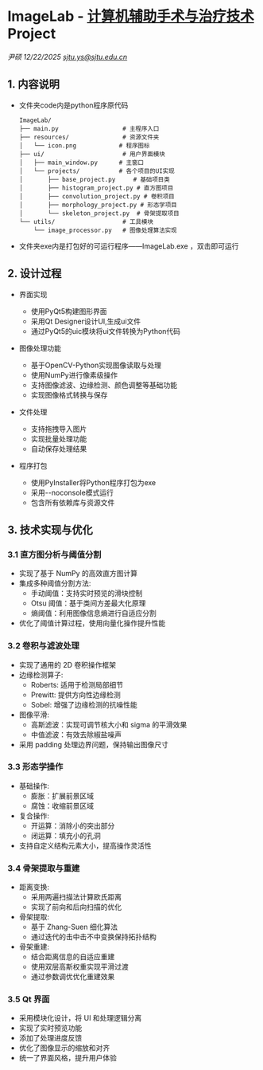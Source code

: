 # ImageLab - [计算机辅助手术与治疗技术](https://oc.sjtu.edu.cn/courses/70195)Project

*尹硕 12/22/2025 sjtu.ys@sjtu.edu.cn*

## 1. 内容说明

- 文件夹code内是python程序原代码

  ```
  ImageLab/
  ├── main.py                  # 主程序入口
  ├── resources/               # 资源文件夹
  │   └── icon.png            # 程序图标
  ├── ui/                      # 用户界面模块
  │   ├── main_window.py      # 主窗口
  │   └── projects/           # 各个项目的UI实现
  │       ├── base_project.py     # 基础项目类
  │       ├── histogram_project.py # 直方图项目
  │       ├── convolution_project.py # 卷积项目
  │       ├── morphology_project.py # 形态学项目
  │       └── skeleton_project.py  # 骨架提取项目
  └── utils/                   # 工具模块
      └── image_processor.py   # 图像处理算法实现
  ```
- 文件夹exe内是打包好的可运行程序——ImageLab.exe ，双击即可运行

## 2. 设计过程

- 界面实现

  - 使用PyQt5构建图形界面
  - 采用Qt Designer设计UI,生成ui文件
  - 通过PyQt5的uic模块将ui文件转换为Python代码
- 图像处理功能

  - 基于OpenCV-Python实现图像读取与处理
  - 使用NumPy进行像素级操作
  - 支持图像滤波、边缘检测、颜色调整等基础功能
  - 实现图像格式转换与保存
- 文件处理

  - 支持拖拽导入图片
  - 实现批量处理功能
  - 自动保存处理结果
- 程序打包

  - 使用PyInstaller将Python程序打包为exe
  - 采用--noconsole模式运行
  - 包含所有依赖库与资源文件

## 3. 技术实现与优化

### 3.1 直方图分析与阈值分割

- 实现了基于 NumPy 的高效直方图计算
- 集成多种阈值分割方法:
  - 手动阈值：支持实时预览的滑块控制
  - Otsu 阈值：基于类间方差最大化原理
  - 熵阈值：利用图像信息熵进行自适应分割
- 优化了阈值计算过程，使用向量化操作提升性能

### 3.2 卷积与滤波处理

- 实现了通用的 2D 卷积操作框架
- 边缘检测算子:
  - Roberts: 适用于检测局部细节
  - Prewitt: 提供方向性边缘检测
  - Sobel: 增强了边缘检测的抗噪性能
- 图像平滑:
  - 高斯滤波：实现可调节核大小和 sigma 的平滑效果
  - 中值滤波：有效去除椒盐噪声
- 采用 padding 处理边界问题，保持输出图像尺寸

### 3.3 形态学操作

- 基础操作:
  - 膨胀：扩展前景区域
  - 腐蚀：收缩前景区域
- 复合操作:
  - 开运算：消除小的突出部分
  - 闭运算：填充小的孔洞
- 支持自定义结构元素大小，提高操作灵活性

### 3.4 骨架提取与重建

- 距离变换:
  - 采用两遍扫描法计算欧氏距离
  - 实现了前向和后向扫描的优化
- 骨架提取:
  - 基于 Zhang-Suen 细化算法
  - 通过迭代的击中击不中变换保持拓扑结构
- 骨架重建:
  - 结合距离信息的自适应重建
  - 使用双层高斯权重实现平滑过渡
  - 通过参数调优优化重建效果

### 3.5 Qt 界面

- 采用模块化设计，将 UI 和处理逻辑分离
- 实现了实时预览功能
- 添加了处理进度反馈
- 优化了图像显示的缩放和对齐
- 统一了界面风格，提升用户体验
